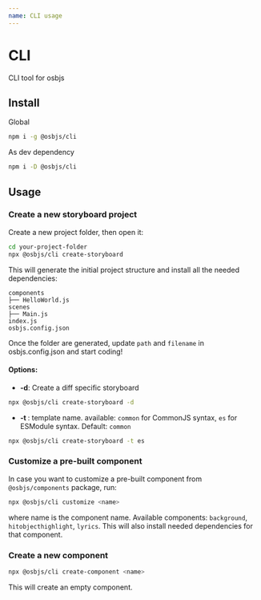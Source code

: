 ```yaml
---
name: CLI usage
---
```


# CLI
CLI tool for osbjs

## Install
Global
```bash
npm i -g @osbjs/cli
```

As dev dependency
```bash
npm i -D @osbjs/cli
```

## Usage
### Create a new storyboard project
Create a new project folder, then open it:
```bash
cd your-project-folder
npx @osbjs/cli create-storyboard
```

This will generate the initial project structure and install all the needed dependencies:
```
components
├── HelloWorld.js
scenes
├── Main.js
index.js
osbjs.config.json
```
Once the folder are generated, update `path` and `filename` in osbjs.config.json and start coding!

#### Options:
- **-d**: Create a diff specific storyboard
```bash
npx @osbjs/cli create-storyboard -d
```
- **-t <template-name>**: template name. available: `common` for CommonJS syntax, `es` for ESModule syntax. Default: `common`
```bash
npx @osbjs/cli create-storyboard -t es
```

### Customize a pre-built component
In case you want to customize a pre-built component from `@osbjs/components` package, run:
```bash
npx @osbjs/cli customize <name>
```
where name is the component name. Available components: `background`, `hitobjecthighlight`, `lyrics`. This will also install needed dependencies for that component.

### Create a new component
```bash
npx @osbjs/cli create-component <name>
```
This will create an empty component.

